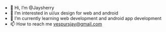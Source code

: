- 👋 Hi, I’m @Jaysherry
- 👀 I’m interested in ui/ux design for web and android
- 🌱 I’m currently learning web development and android app development
- 📫 How to reach me vespursjay@gmail.com

<!---
Jaysherry/Jaysherry is a ✨ special ✨ repository because its `README.md` (this file) appears on your GitHub profile.
You can click the Preview link to take a look at your changes.
--->

